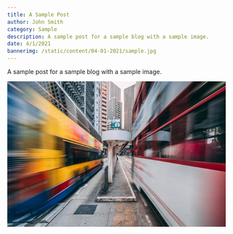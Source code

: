 ```yaml
---
title: A Sample Post
author: John Smith
category: Sample
description: A sample post for a sample blog with a sample image.
date: 4/1/2021
bannerimg: /static/content/04-01-2021/sample.jpg
---
```


A sample post for a sample blog with a sample image.

![](/static/content/04-01-2021/sample.jpg "Sample Image")
